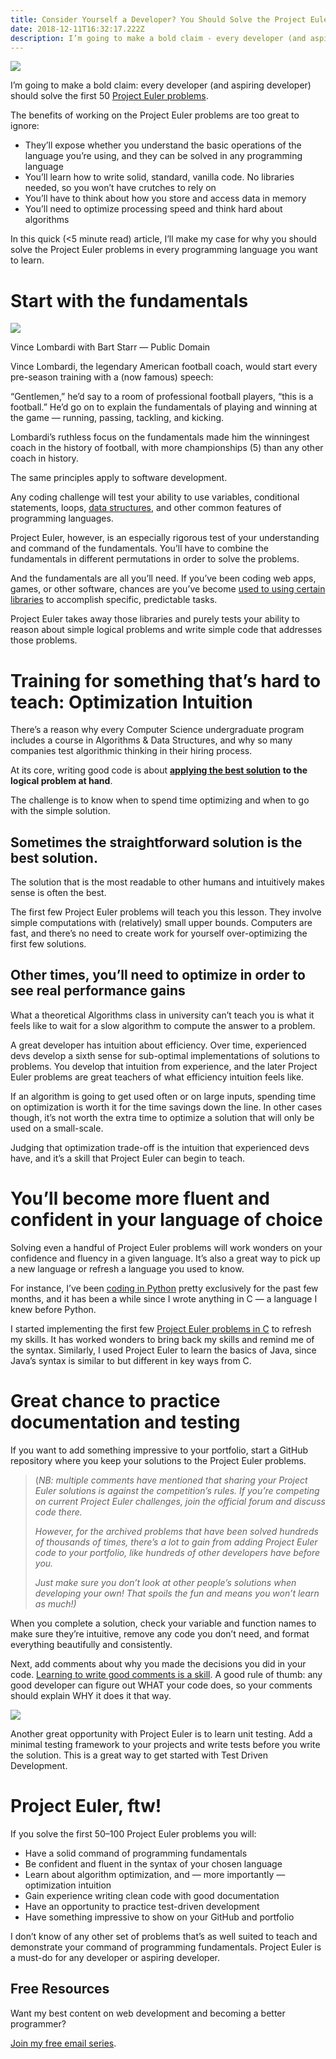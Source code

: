 ```yaml
---
title: Consider Yourself a Developer? You Should Solve the Project Euler Problems
date: 2018-12-11T16:32:17.222Z
description: I’m going to make a bold claim - every developer (and aspiring developer) should solve the first 50 Project Euler problems.
---
```




[](https://medium.com/m/signin?actionUrl=https%3A%2F%2Fmedium.com%2F_%2Fbookmark%2Fp%2Fed8d13397c9c&operation=register&redirect=https%3A%2F%2Fblog.usejournal.com%2Fconsider-yourself-a-developer-you-should-solve-the-project-euler-problems-ed8d13397c9c&source=post_actions_header--------------------------bookmark_preview-----------)

![](https://miro.medium.com/max/600/1*0NtkTQD8trRauRfEU2Nmhg.png?q=20)



I’m going to make a bold claim: every developer (and aspiring developer) should solve the first 50 [Project Euler problems](https://projecteuler.net/archives).

The benefits of working on the Project Euler problems are too great to ignore:

*   They’ll expose whether you understand the basic operations of the language you’re using, and they can be solved in any programming language
*   You’ll learn how to write solid, standard, vanilla code. No libraries needed, so you won’t have crutches to rely on
*   You’ll have to think about how you store and access data in memory
*   You’ll need to optimize processing speed and think hard about algorithms

In this quick (<5 minute read) article, I’ll make my case for why you should solve the Project Euler problems in every programming language you want to learn.

# Start with the fundamentals

![](https://miro.medium.com/max/600/1*pcJLGFtzjuKj2gduQO5ONA.jpeg?q=20)



Vince Lombardi with Bart Starr — Public Domain

Vince Lombardi, the legendary American football coach, would start every pre-season training with a (now famous) speech:

“Gentlemen,” he’d say to a room of professional football players, “this is a football.” He’d go on to explain the fundamentals of playing and winning at the game — running, passing, tackling, and kicking.

Lombardi’s ruthless focus on the fundamentals made him the winningest coach in the history of football, with more championships (5) than any other coach in history.

The same principles apply to software development.

Any coding challenge will test your ability to use variables, conditional statements, loops, [data structures](https://medium.com/@BennettGarner/what-the-graph-a-beginners-simple-intro-to-graphs-in-computer-science-3808d542a0e5), and other common features of programming languages.

Project Euler, however, is an especially rigorous test of your understanding and command of the fundamentals. You’ll have to combine the fundamentals in different permutations in order to solve the problems.

And the fundamentals are all you’ll need. If you’ve been coding web apps, games, or other software, chances are you’ve become [used to using certain libraries](https://medium.com/@BennettGarner/new-to-react-you-need-to-understand-these-key-concepts-before-anything-else-2247efc1eaac) to accomplish specific, predictable tasks.

Project Euler takes away those libraries and purely tests your ability to reason about simple logical problems and write simple code that addresses those problems.

# Training for something that’s hard to teach: Optimization Intuition

There’s a reason why every Computer Science undergraduate program includes a course in Algorithms & Data Structures, and why so many companies test algorithmic thinking in their hiring process.

At its core, writing good code is about [**applying the best solution**](https://medium.com/@BennettGarner/the-pragmatic-programmer-is-essential-reading-for-software-developers-443940b8ef9f) **to the logical problem at hand**.

The challenge is to know when to spend time optimizing and when to go with the simple solution.

## Sometimes the straightforward solution is the best solution.

The solution that is the most readable to other humans and intuitively makes sense is often the best.

The first few Project Euler problems will teach you this lesson. They involve simple computations with (relatively) small upper bounds. Computers are fast, and there’s no need to create work for yourself over-optimizing the first few solutions.

## Other times, you’ll need to optimize in order to see real performance gains

What a theoretical Algorithms class in university can’t teach you is what it feels like to wait for a slow algorithm to compute the answer to a problem.

A great developer has intuition about efficiency. Over time, experienced devs develop a sixth sense for sub-optimal implementations of solutions to problems. You develop that intuition from experience, and the later Project Euler problems are great teachers of what efficiency intuition feels like.

If an algorithm is going to get used often or on large inputs, spending time on optimization is worth it for the time savings down the line. In other cases though, it’s not worth the extra time to optimize a solution that will only be used on a small-scale.

Judging that optimization trade-off is the intuition that experienced devs have, and it’s a skill that Project Euler can begin to teach.

# You’ll become more fluent and confident in your language of choice

Solving even a handful of Project Euler problems will work wonders on your confidence and fluency in a given language. It’s also a great way to pick up a new language or refresh a language you used to know.

For instance, I’ve been [coding in Python](https://medium.com/@BennettGarner/why-i-code-in-python-a1e4012eb859) pretty exclusively for the past few months, and it has been a while since I wrote anything in C — a language I knew before Python.

I started implementing the first few [Project Euler problems in C](https://github.com/bennett39/euler) to refresh my skills. It has worked wonders to bring back my skills and remind me of the syntax. Similarly, I used Project Euler to learn the basics of Java, since Java’s syntax is similar to but different in key ways from C.

# Great chance to practice documentation and testing

If you want to add something impressive to your portfolio, start a GitHub repository where you keep your solutions to the Project Euler problems.

> (_NB: multiple comments have mentioned that sharing your Project Euler solutions is against the competition’s rules. If you’re competing on current Project Euler challenges, join the official forum and discuss code there._
> 
> _However, for the archived problems that have been solved hundreds of thousands of times, there’s a lot to gain from adding Project Euler code to your portfolio, like hundreds of other developers have before you._
> 
> _Just make sure you don’t look at other people’s solutions when developing your own! That spoils the fun and means you won’t learn as much!)_

When you complete a solution, check your variable and function names to make sure they’re intuitive, remove any code you don’t need, and format everything beautifully and consistently.

Next, add comments about why you made the decisions you did in your code. [Learning to write good comments is a skill](https://medium.com/@BennettGarner/youre-commenting-your-code-too-much-and-other-controversial-thoughts-on-documentation-1ee617ed46af). A good rule of thumb: any good developer can figure out WHAT your code does, so your comments should explain WHY it does it that way.

![](https://miro.medium.com/max/600/1*GPkJfAn4SyEwyxClJb7jhg.png?q=20)



Another great opportunity with Project Euler is to learn unit testing. Add a minimal testing framework to your projects and write tests before you write the solution. This is a great way to get started with Test Driven Development.

# Project Euler, ftw!

If you solve the first 50–100 Project Euler problems you will:

*   Have a solid command of programming fundamentals
*   Be confident and fluent in the syntax of your chosen language
*   Learn about algorithm optimization, and — more importantly — optimization intuition
*   Gain experience writing clean code with good documentation
*   Have an opportunity to practice test-driven development
*   Have something impressive to show on your GitHub and portfolio

I don’t know of any other set of problems that’s as well suited to teach and demonstrate your command of programming fundamentals. Project Euler is a must-do for any developer or aspiring developer.

## Free Resources

Want my best content on web development and becoming a better programmer?

[Join my free email series](https://mailchi.mp/2e671faffc04/bennett-medium).